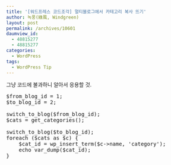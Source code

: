 ```yaml
---
title: '[워드프레스 코드조각] 멀티블로그에서 카테고리 복사 뜨기'
author: 녹풍(綠風, Windgreen)
layout: post
permalink: /archives/10601
daumview_id:
  - 48815277
  - 48815277
categories:
  - WordPress
tags:
  - WordPress Tip
---
```

그냥 코드에 불과하니 알아서 응용할 것.

<pre>$from_blog_id = 1;
$to_blog_id = 2;

switch_to_blog($from_blog_id);
$cats = get_categories();

switch_to_blog($to_blog_id);
foreach ($cats as $c) {
    $cat_id = wp_insert_term($c-&gt;name, 'category');
    echo var_dump($cat_id);
}</pre>